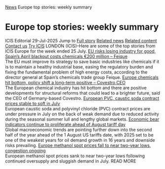 [News](https://www.icis.com/explore/resources/news/) Europe top stories: weekly summary
# Europe top stories: weekly summary
ICIS Editorial
29-Jul-2025
Jump to
[Full story](https://www.icis.com/explore/resources/news/2025/07/29/11122384/europe-top-stories-weekly-summary/#full-story)
[Related news](https://www.icis.com/explore/resources/news/2025/07/29/11122384/europe-top-stories-weekly-summary/#related-articles)
[Related content](https://www.icis.com/explore/resources/news/2025/07/29/11122384/europe-top-stories-weekly-summary/#related-contents)
[Contact us](https://www.icis.com/explore/resources/news/2025/07/29/11122384/europe-top-stories-weekly-summary/#contact-us)
[Try ICIS](https://www.icis.com/explore/contact/try-icis-today/?intcmp=individual-news_try-icis)
LONDON (ICIS)–Here are some of the top stories from ICIS Europe for the week ended 25 July. 
[EU risks losing industry for good, Spain’s April blackout costs chemicals €200 million – Feique](https://subscriber.icis.com/news/petchem/news-article-00111122350)  
The EU must improve its strategy to save basic industries like chemicals if it is to maintain a healthy industrial base, easing the regulatory burden and fixing the fundamental problem of high energy costs, according to the director general at Spain’s chemicals trade group Feique. 
[Europe chemicals hit bottom, policy shift a long-term positive – Covestro CEO](https://subscriber.icis.com/search/news/petchem/news-article-00111121865)  
The European chemical industry has hit bottom and there are positive developments for structural reforms that could lead to a brighter future, said the CEO of Germany-based Covestro. 
[European PVC, caustic soda contract prices stable to soft in July](https://subscriber.icis.com/search/news/petchem/news-article-00111121497)  
European caustic soda and polyvinyl chloride (PVC) contract prices are under pressure in July on the back of weak demand due to reduced activity during the seasonal summer lull and lengthy global markets. 
[Economic bear indicators continue to proliferate ahead of August tariff day](https://subscriber.icis.com/search/news/petchem/news-article-00111121027)  
Global macroeconomic trends are pointing further down into the second half of the year ahead of the 1 August US tariffs date, with 2025 set to be one of the weakest years for oil demand growth in 16 years and downside risks prevailing. 
[Europe methanol spot prices fall to near two-year lows, congestion ongoing](https://subscriber.icis.com/search/news/petchem/news-article-00111120808)  
European methanol spot prices sank to near two-year lows following continued oversupply and sluggish demand in July. 
READ MORE